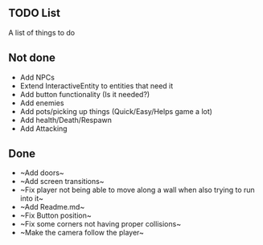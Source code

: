 TODO List
---------

A list of things to do

## Not done

* Add NPCs
* Extend InteractiveEntity to entities that need it
* Add button functionality (Is it needed?)
* Add enemies
* Add pots/picking up things (Quick/Easy/Helps game a lot)
* Add health/Death/Respawn
* Add Attacking

## Done
* ~Add doors~
* ~Add screen transitions~
* ~Fix player not being able to move along a wall when also trying to run into it~
* ~Add Readme.md~
* ~Fix Button position~
* ~Fix some corners not having proper collisions~
* ~Make the camera follow the player~